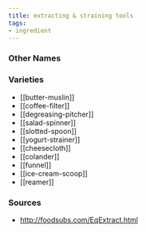 ```yaml
---
title: extracting & straining tools
tags:
- ingredient
---
```



### Other Names


### Varieties

* [[butter-muslin]]
* [[coffee-filter]]
* [[degreasing-pitcher]]
* [[salad-spinner]]
* [[slotted-spoon]]
* [[yogurt-strainer]]
* [[cheesecloth]]
* [[colander]]
* [[funnel]]
* [[ice-cream-scoop]]
* [[reamer]]

### Sources
* http://foodsubs.com/EqExtract.html
